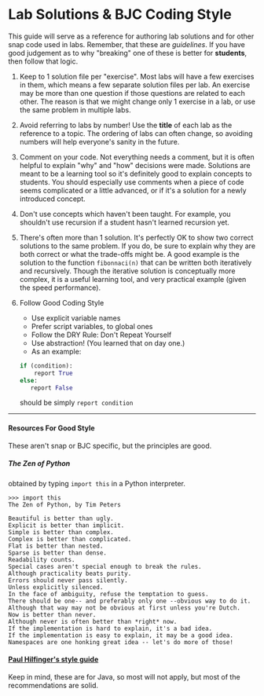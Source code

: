 # Lab Solutions & BJC Coding Style

This guide will serve as a reference for authoring lab solutions and for other <span class="snap">snap</span>  code used in labs. Remember, that these are _guidelines_. If you have good judgement as to why "breaking" one of these is better for __students__, then follow that logic.

1. Keep to 1 solution file per "exercise".
    Most labs will have a few exercises in them, which means a few separate solution files per lab. An exercise may be more than one question if those questions are related to each other. The reason is that we might change only 1 exercise in a lab, or use the same problem in multiple labs.
2. Avoid referring to labs by number!
    Use the __title__ of each lab as the reference to a topic. The ordering of labs can often change, so avoiding numbers will help everyone's sanity in the future.
3. Comment on your code.
    Not everything needs a comment, but it is often helpful to explain "why" and "how" decisions were made. Solutions are meant to be a learning tool so it's definitely good to explain concepts to students. You should especially use comments when a piece of code seems complicated or a little advanced, or if it's a solution for a newly introduced concept.
4. Don't use concepts which haven't been taught.
    For example, you shouldn't use recursion if a student hasn't learned recursion yet.
5. There's often more than 1 solution.
    It's perfectly OK to show two correct solutions to the same problem. If you do, be sure to explain why they are both correct or what the trade-offs might be. A good example is the solution to the function `fibonnaci(n)` that can be written both iteratively and recursively. Though the iterative solution is conceptually more complex, it is a useful learning tool, and very practical example (given the speed performance).
6. Follow Good Coding Style
      * Use explicit variable names
      * Prefer script variables, to global ones
      * Follow the DRY Rule: Don't Repeat Yourself
      * Use abstraction! (You learned that on day one.)
      * As an example:

      ```python
      if (condition):
          report True
      else:
         report False
      ```
    should be simply `report condition`


***

#### Resources For Good Style
These aren't <span class="snap">snap</span> or BJC specific, but the principles are good.

##### _The Zen of Python_
obtained by typing `import this` in a Python interpreter.
```
>>> import this
The Zen of Python, by Tim Peters

Beautiful is better than ugly.
Explicit is better than implicit.
Simple is better than complex.
Complex is better than complicated.
Flat is better than nested.
Sparse is better than dense.
Readability counts.
Special cases aren't special enough to break the rules.
Although practicality beats purity.
Errors should never pass silently.
Unless explicitly silenced.
In the face of ambiguity, refuse the temptation to guess.
There should be one-- and preferably only one --obvious way to do it.
Although that way may not be obvious at first unless you're Dutch.
Now is better than never.
Although never is often better than *right* now.
If the implementation is hard to explain, it's a bad idea.
If the implementation is easy to explain, it may be a good idea.
Namespaces are one honking great idea -- let's do more of those!
```

#### [Paul Hilfinger's style guide](https://inst.eecs.berkeley.edu/~cs61b/fa13/labs/style61b.txt)
Keep in mind, these are for Java, so most will not apply, but most of the recommendations are solid.
